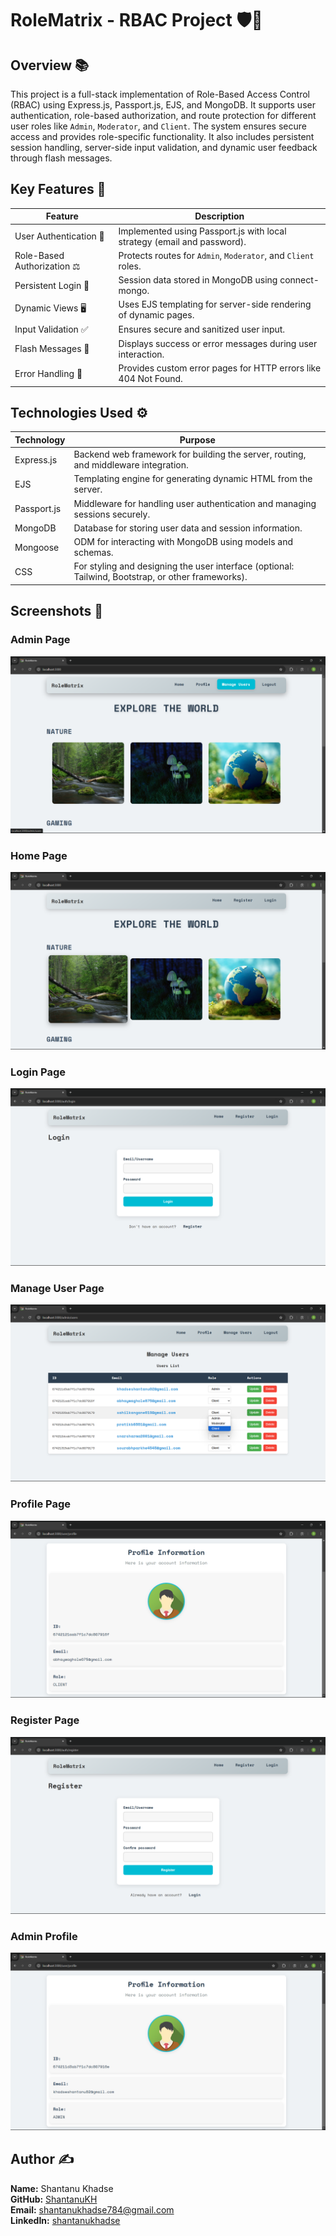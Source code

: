 # RoleMatrix - RBAC Project 🛡️🔐

## Overview 📚
This project is a full-stack implementation of Role-Based Access Control (RBAC) using Express.js, Passport.js, EJS, and MongoDB. It supports user authentication, role-based authorization, and route protection for different user roles like `Admin`, `Moderator`, and `Client`. The system ensures secure access and provides role-specific functionality. It also includes persistent session handling, server-side input validation, and dynamic user feedback through flash messages.

## Key Features 🌟

| Feature                | Description                                                      |
|------------------------|------------------------------------------------------------------|
| User Authentication 🔑  | Implemented using Passport.js with local strategy (email and password). |
| Role-Based Authorization ⚖️ | Protects routes for `Admin`, `Moderator`, and `Client` roles.    |
| Persistent Login 🔄      | Session data stored in MongoDB using connect-mongo.              |
| Dynamic Views 🖥️        | Uses EJS templating for server-side rendering of dynamic pages.  |
| Input Validation ✅      | Ensures secure and sanitized user input.                         |
| Flash Messages 💬        | Displays success or error messages during user interaction.      |
| Error Handling 🚫        | Provides custom error pages for HTTP errors like 404 Not Found. |

## Technologies Used ⚙️

| Technology   | Purpose                                                                      |
|---------------|------------------------------------------------------------------------------|
| Express.js    | Backend web framework for building the server, routing, and middleware integration. |
| EJS           | Templating engine for generating dynamic HTML from the server.              |
| Passport.js   | Middleware for handling user authentication and managing sessions securely.|
| MongoDB       | Database for storing user data and session information.                     |
| Mongoose      | ODM for interacting with MongoDB using models and schemas.                  |
| CSS           | For styling and designing the user interface (optional: Tailwind, Bootstrap, or other frameworks). |

## Screenshots 📸

### Admin Page
![Admin Page Screenshot](https://raw.githubusercontent.com/ShantanuKH/rolematrix/refs/heads/main/screenshots/admin.png?token=GHSAT0AAAAAACY7XNLXJMSIXFSWPQIA25BIZ2CDHFQ)

### Home Page
![Home Page Screenshot](https://raw.githubusercontent.com/ShantanuKH/rolematrix/refs/heads/main/screenshots/home.png?token=GHSAT0AAAAAACY7XNLXPFLNJE6A5SY3BLREZ2CDHOA)

### Login Page
![Login Page Screenshot](https://raw.githubusercontent.com/ShantanuKH/rolematrix/refs/heads/main/screenshots/login.png?token=GHSAT0AAAAAACY7XNLWWHDJVAFFB3ZRRY7KZ2CDHQQ)

### Manage User Page
![Manage User Page Screenshot](https://raw.githubusercontent.com/ShantanuKH/rolematrix/refs/heads/main/screenshots/manageUser.png?token=GHSAT0AAAAAACY7XNLWUWXG4AVQZYNZOUUQZ2CDHSQ)

### Profile Page
![Profile Page Screenshot](https://raw.githubusercontent.com/ShantanuKH/rolematrix/refs/heads/main/screenshots/profile.png?token=GHSAT0AAAAAACY7XNLXJYEQXOTBS3ASRVLIZ2CDHVQ)

### Register Page
![Register Page Screenshot](https://raw.githubusercontent.com/ShantanuKH/rolematrix/refs/heads/main/screenshots/register.png?token=GHSAT0AAAAAACY7XNLX2MO556UQ6WEKICZ2Z2CDH2A7)

### Admin Profile
![Admin Profile Screenshot](https://raw.githubusercontent.com/ShantanuKH/rolematrix/refs/heads/main/screenshots/adminProfile.png?token=GHSAT0AAAAAACY7XNLX6EOWXLSMENZMXXKKZ2CDKIQ)

## Author ✍️

**Name:** Shantanu Khadse  
**GitHub:** [ShantanuKH](https://github.com/ShantanuKH)  
**Email:** [shantanukhadse784@gmail.com](mailto:shantanukhadse784@gmail.com)  
**LinkedIn:** [shantanukhadse](https://www.linkedin.com/in/shantanukhadse-a62585230/)

